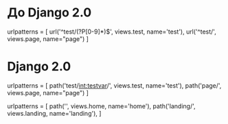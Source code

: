 # До Django 2.0
urlpatterns = [
    url('^test/(?P<number>[0-9]*)$', views.test, name='test'),
    url('^test/', views.page, name="page")
]
  
# Django 2.0
urlpatterns = [
    path('test/<int:testvar>/', views.test, name='test'),
    path('page/', views.page, name="page")
]

urlpatterns = [
path('', views.home, name='home'),
path('landing/', views.landing, name='landing'),
]